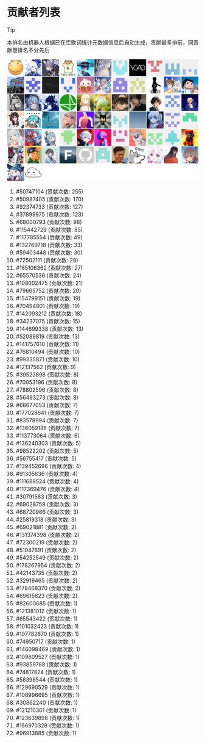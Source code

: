 # 贡献者列表

> [!TIP]
> 本排名由机器人根据已在库歌词统计元数据信息后自动生成，贡献最多排前，同贡献量排名不分先后

![贡献者头像画廊](./CONTRIBUTORS.svg)

1. #50747104 (贡献次数: 255)
2. #50987405 (贡献次数: 170)
3. #92374733 (贡献次数: 127)
4. #37899975 (贡献次数: 123)
5. #68000793 (贡献次数: 98)
6. #115442729 (贡献次数: 85)
7. #117785554 (贡献次数: 49)
8. #132769718 (贡献次数: 33)
9. #59403448 (贡献次数: 30)
10. #72502111 (贡献次数: 28)
11. #165106362 (贡献次数: 27)
12. #65570536 (贡献次数: 24)
13. #108002475 (贡献次数: 21)
14. #79665752 (贡献次数: 20)
15. #154799151 (贡献次数: 19)
16. #70494801 (贡献次数: 19)
17. #142093212 (贡献次数: 18)
18. #34237075 (贡献次数: 15)
19. #144699338 (贡献次数: 13)
20. #52089819 (贡献次数: 13)
21. #141757610 (贡献次数: 11)
22. #76810494 (贡献次数: 10)
23. #99335871 (贡献次数: 10)
24. #12137562 (贡献次数: 9)
25. #39523898 (贡献次数: 8)
26. #70053196 (贡献次数: 8)
27. #78802596 (贡献次数: 8)
28. #56493273 (贡献次数: 8)
29. #68677053 (贡献次数: 7)
30. #177028641 (贡献次数: 7)
31. #83578994 (贡献次数: 7)
32. #136059186 (贡献次数: 7)
33. #113773064 (贡献次数: 6)
34. #136240303 (贡献次数: 5)
35. #98522202 (贡献次数: 5)
36. #56755417 (贡献次数: 5)
37. #139452696 (贡献次数: 4)
38. #91305636 (贡献次数: 4)
39. #111688524 (贡献次数: 4)
40. #117369476 (贡献次数: 4)
41. #30791583 (贡献次数: 3)
42. #69028759 (贡献次数: 3)
43. #68720986 (贡献次数: 3)
44. #25819318 (贡献次数: 3)
45. #69021881 (贡献次数: 2)
46. #131374398 (贡献次数: 2)
47. #72300219 (贡献次数: 2)
48. #51047891 (贡献次数: 2)
49. #54252549 (贡献次数: 2)
50. #178267954 (贡献次数: 2)
51. #42143735 (贡献次数: 2)
52. #32919465 (贡献次数: 2)
53. #178468370 (贡献次数: 2)
54. #69615623 (贡献次数: 2)
55. #82600685 (贡献次数: 1)
56. #121381012 (贡献次数: 1)
57. #65543422 (贡献次数: 1)
58. #101032423 (贡献次数: 1)
59. #107782670 (贡献次数: 1)
60. #74950717 (贡献次数: 1)
61. #146098469 (贡献次数: 1)
62. #109809527 (贡献次数: 1)
63. #93859788 (贡献次数: 1)
64. #74817824 (贡献次数: 1)
65. #58398544 (贡献次数: 1)
66. #129690529 (贡献次数: 1)
67. #106996695 (贡献次数: 1)
68. #30862240 (贡献次数: 1)
69. #121210361 (贡献次数: 1)
70. #123639898 (贡献次数: 1)
71. #166970328 (贡献次数: 1)
72. #96913885 (贡献次数: 1)
